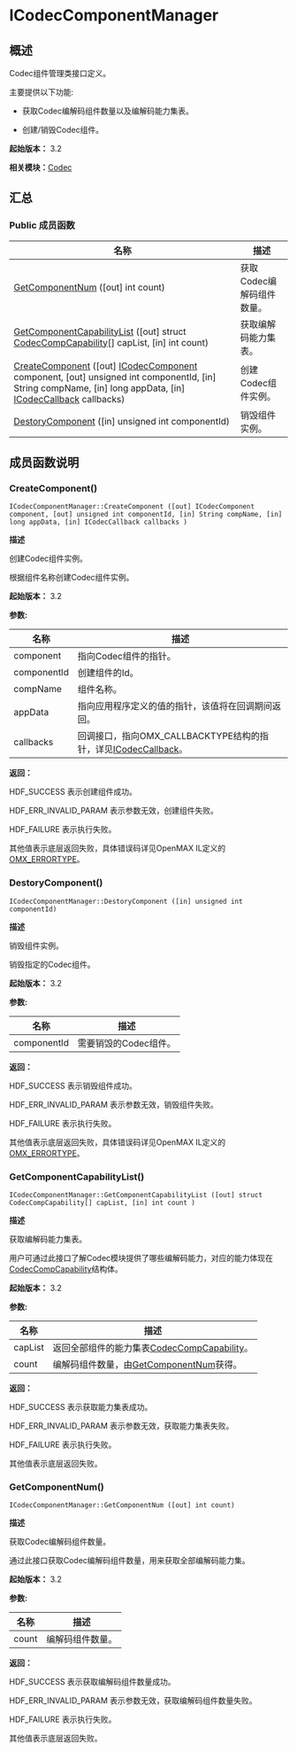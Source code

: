 # ICodecComponentManager


## 概述

Codec组件管理类接口定义。

主要提供以下功能:

- 获取Codec编解码组件数量以及编解码能力集表。

- 创建/销毁Codec组件。

**起始版本：** 3.2

**相关模块：**[Codec](_codec_v10.md)


## 汇总


### Public 成员函数

| 名称 | 描述 | 
| -------- | -------- |
| [GetComponentNum](#getcomponentnum) ([out] int count) | 获取Codec编解码组件数量。  | 
| [GetComponentCapabilityList](#getcomponentcapabilitylist) ([out] struct [CodecCompCapability](_codec_comp_capability_v10.md)[] capList, [in] int count) | 获取编解码能力集表。  | 
| [CreateComponent](#createcomponent) ([out] [ICodecComponent](interface_i_codec_component_v10.md) component, [out] unsigned int componentId, [in] String compName, [in] long appData, [in] [ICodecCallback](interface_i_codec_callback_v10.md) callbacks) | 创建Codec组件实例。  | 
| [DestoryComponent](#destorycomponent) ([in] unsigned int componentId) | 销毁组件实例。  | 


## 成员函数说明


### CreateComponent()

```
ICodecComponentManager::CreateComponent ([out] ICodecComponent component, [out] unsigned int componentId, [in] String compName, [in] long appData, [in] ICodecCallback callbacks )
```
**描述**

创建Codec组件实例。

根据组件名称创建Codec组件实例。

**起始版本：** 3.2

**参数:**

| 名称 | 描述 | 
| -------- | -------- |
| component | 指向Codec组件的指针。  | 
| componentId | 创建组件的Id。  | 
| compName | 组件名称。  | 
| appData | 指向应用程序定义的值的指针，该值将在回调期间返回。  | 
| callbacks | 回调接口，指向OMX_CALLBACKTYPE结构的指针，详见[ICodecCallback](interface_i_codec_callback_v10.md)。 | 

**返回：**

HDF_SUCCESS 表示创建组件成功。

HDF_ERR_INVALID_PARAM 表示参数无效，创建组件失败。

HDF_FAILURE 表示执行失败。

其他值表示底层返回失败，具体错误码详见OpenMAX IL定义的[OMX_ERRORTYPE](https://gitee.com/openharmony/third_party_openmax/blob/master/api/1.1.2/OMX_Core.h)。


### DestoryComponent()

```
ICodecComponentManager::DestoryComponent ([in] unsigned int componentId)
```
**描述**

销毁组件实例。

销毁指定的Codec组件。

**起始版本：** 3.2

**参数:**

| 名称 | 描述 | 
| -------- | -------- |
| componentId | 需要销毁的Codec组件。 | 

**返回：**

HDF_SUCCESS 表示销毁组件成功。

HDF_ERR_INVALID_PARAM 表示参数无效，销毁组件失败。

HDF_FAILURE 表示执行失败。

其他值表示底层返回失败，具体错误码详见OpenMAX IL定义的[OMX_ERRORTYPE](https://gitee.com/openharmony/third_party_openmax/blob/master/api/1.1.2/OMX_Core.h)。


### GetComponentCapabilityList()

```
ICodecComponentManager::GetComponentCapabilityList ([out] struct CodecCompCapability[] capList, [in] int count )
```
**描述**

获取编解码能力集表。

用户可通过此接口了解Codec模块提供了哪些编解码能力，对应的能力体现在[CodecCompCapability](_codec_comp_capability_v10.md)结构体。

**起始版本：** 3.2

**参数:**

| 名称 | 描述 | 
| -------- | -------- |
| capList | 返回全部组件的能力集表[CodecCompCapability](_codec_comp_capability_v10.md)。  | 
| count | 编解码组件数量，由[GetComponentNum](#getcomponentnum)获得。 | 

**返回：**

HDF_SUCCESS 表示获取能力集表成功。

HDF_ERR_INVALID_PARAM 表示参数无效，获取能力集表失败。

HDF_FAILURE 表示执行失败。

其他值表示底层返回失败。


### GetComponentNum()

```
ICodecComponentManager::GetComponentNum ([out] int count)
```
**描述**

获取Codec编解码组件数量。

通过此接口获取Codec编解码组件数量，用来获取全部编解码能力集。

**起始版本：** 3.2

**参数:**

| 名称 | 描述 | 
| -------- | -------- |
| count | 编解码组件数量。 | 

**返回：**

HDF_SUCCESS 表示获取编解码组件数量成功。

HDF_ERR_INVALID_PARAM 表示参数无效，获取编解码组件数量失败。

HDF_FAILURE 表示执行失败。

其他值表示底层返回失败。
